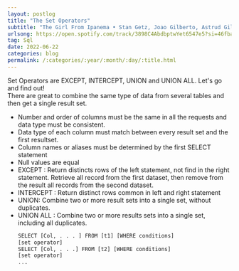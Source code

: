 ```yaml
---
layout: postlog
title: "The Set Operators"
subtitle: "The Girl From Ipanema • Stan Getz, Joao Gilberto, Astrud Gilberto • 1989"
urlsong: https://open.spotify.com/track/3898C4AbdbptwYet6547e5?si=46fba54fbfab4504
tag: Sql
date: 2022-06-22
categories: blog
permalink: /:categories/:year/:month/:day/:title.html
---
```


Set Operators are EXCEPT, INTERCEPT, UNION and UNION ALL. Let's go and find out!   
There are great to combine the same type of data from several tables and then get a single result set. 
- Number and order of columns must be the same in all the requests and data type must be consistent. 
- Data type of each column must match between every result set and the first resultset.
- Column names or aliases must be determined by the first SELECT statement
- Null values are equal 
- EXCEPT : Return distincts rows of the left statement, not find in the right statement. Retrieve all record from the first dataset, then remove from the result all records from the second dataset.
- INTERCEPT : Return distinct rows common in left and right statement
- UNION: Combine two or more result sets into a single set, without duplicates.
- UNION ALL : Combine two or more results sets into a single set, including all duplicates. 
    ```sql
    SELECT [Col, . . . ] FROM [t1] [WHERE conditions]
    [set operator]
    SELECT [Col, . . .] FROM [t2] [WHERE conditions]
    [set operator]
    ...
